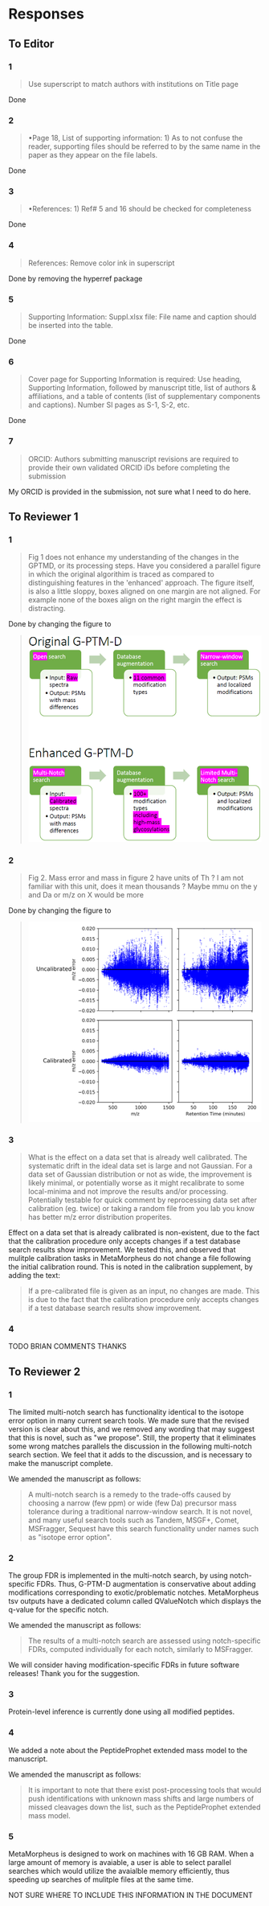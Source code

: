 # Responses

## To Editor

### 1

> Use superscript to match authors with institutions on Title page

Done

### 2

> •Page 18, List of supporting information: 1) As to not confuse the reader, supporting files should be referred to by the same name in the paper as they appear on the file labels.  

Done

### 3

> •References: 1) Ref# 5 and 16 should be checked for completeness

Done

### 4

> References: Remove color ink in superscript

Done by removing the hyperref package

### 5

> Supporting Information: Suppl.xlsx file: File name and caption should be inserted into the table.

Done

### 6

>  Cover page for Supporting Information is required: Use heading, Supporting Information, followed by manuscript title, list of authors & affiliations, and a table of contents (list of supplementary components and captions). Number SI pages as S-1, S-2, etc.

Done

### 7

> ORCID: Authors submitting manuscript revisions are required to provide their own validated ORCID iDs before completing the submission

My ORCID is provided in the submission, not sure what I need to do here. 

## To Reviewer 1

### 1

> Fig 1 does not enhance my understanding of the changes in the GPTMD, or its processing steps.  Have you considered a parallel
figure in which the original algorithim is traced as compared to distinguishing features in the 'enhanced' approach. The figure
itself, is also a little sloppy, boxes aligned on one margin are not aligned. For example none of the boxes align on the right margin
the effect is distracting.

Done by changing the figure to 

> ![paperDiagram](/paperDiagram.png)

### 2

> Fig 2. Mass error and mass in figure 2 have units of Th ? I am not familiar with this unit, does it mean thousands ? Maybe
mmu on the y and Da or m/z on X would be more 

Done by changing the figure to 

> ![calibFig1](/fig1-calibErrors.png)

### 3

>  What is the effect on a data set that is already well calibrated. The systematic drift in the ideal data set is large and not
Gaussian. For a data set of Gaussian distribution or not as wide, the improvement is likely minimal, or potentially worse as
it might recalibrate to some local-minima and not improve the results and/or processing.  Potentially testable for quick comment
by reprocessing data set after calibration (eg. twice) or taking a random file from you lab you know has better m/z error distribution
properites.

Effect on a data set that is already calibrated is non-existent, due to the fact that the calibration procedure only accepts changes if a test database search results show improvement. We tested this, and observed that mulitple calibration tasks in MetaMorpheus do not change a file following the initial calibration round. This is noted in the calibration supplement, by adding the text:

> If a pre-calibrated file is given as an input, no changes are made. This is due to the fact that the calibration procedure only accepts changes if a test database search results show improvement.

### 4

TODO BRIAN COMMENTS THANKS

## To Reviewer 2

### 1

The limited multi-notch search has functionality identical to the isotope error option in many current search tools. We made sure that the revised version is clear about this, and we removed any wording that may suggest that this is novel, such as "we propose". Still, the property that it eliminates some wrong matches parallels the discussion in the following multi-notch search section. We feel that it adds to the discussion, and is necessary to make the manuscript complete. 

We amended the manuscript as follows:

> A multi-notch search is a remedy to the trade-offs caused by choosing a narrow (few ppm) or wide (few Da) precursor mass tolerance during a traditional narrow-window search. It is not novel, and many useful search tools such as Tandem, MSGF+, Comet, MSFragger, Sequest have this search functionality under names such as "isotope error option".

### 2

The group FDR is implemented in the multi-notch search, by using notch-specific FDRs. Thus, G-PTM-D augmentation is conservative about adding modifications corresponding to exotic/problematic notches. MetaMorpheus tsv outputs have a dedicated column called QValueNotch which displays the q-value for the specific notch. 

We amended the manuscript as follows:

> The results of a multi-notch search are assessed using notch-specific FDRs, computed individually for each notch, similarly to MSFragger.

We will consider having modification-specific FDRs in future software releases! Thank you for the suggestion.

### 3

Protein-level inference is currently done using all modified peptides. 

### 4

We added a note about the PeptideProphet extended mass model to the manuscript.

We amended the manuscript as follows:

> It is important to note that there exist post-processing tools that would push identifications with unknown mass shifts and large numbers of missed cleavages down the list, such as the PeptideProphet extended mass model.

### 5

MetaMorpheus is designed to work on machines with 16 GB RAM. When a large amount of memory is avaiable, a user is able to select parallel searches which would utilize the avaialble memory efficiently, thus speeding up searches of mulitple files at the same time.

NOT SURE WHERE TO INCLUDE THIS INFORMATION IN THE DOCUMENT
